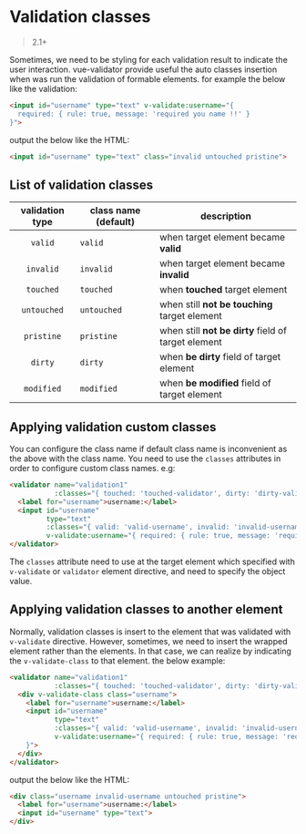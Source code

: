# Validation classes

> 2.1+

Sometimes, we need to be styling for each validation result to indicate the user interaction. vue-validator provide useful the auto classes insertion when was run the validation of formable elements. for example the below like the validation:

```html
<input id="username" type="text" v-validate:username="{
  required: { rule: true, message: 'required you name !!' }
}">
```

output the below like the HTML:

```html
<input id="username" type="text" class="invalid untouched pristine">
```

## List of validation classes
| validation type | class name (default) | description |
|:---:|---|---|
| `valid` | `valid` | when target element became **valid** |
| `invalid` | `invalid` | when target element became **invalid** |
| `touched` | `touched` | when **touched** target element |
| `untouched` | `untouched` | when still  **not be touching** target element |
| `pristine` | `pristine` | when still **not be dirty** field of target element |
| `dirty` | `dirty` | when **be dirty** field of target element |
| `modified` | `modified` | when **be modified** field of target element |

## Applying validation custom classes
You can configure the class name if default class name is inconvenient as the above with the class name. You need to use the `classes` attributes in order to configure custom class names. e.g:

```html
<validator name="validation1"
           :classes="{ touched: 'touched-validator', dirty: 'dirty-validator' }">
  <label for="username">username:</label>
  <input id="username"
         type="text"
         :classes="{ valid: 'valid-username', invalid: 'invalid-username' }"
         v-validate:username="{ required: { rule: true, message: 'required you name !!' } }">
</validator>
```

The `classes` attribute need to use at the target element which specified with `v-validate` or `validator` element directive, and need to specify the object value.

## Applying validation classes to another element

Normally, validation classes is insert to the element that was validated with `v-validate` directive. However, sometimes, we need to insert the wrapped element rather than the elements. In that case, we can realize by indicating the `v-validate-class` to that element. the below example:

```html
<validator name="validation1"
           :classes="{ touched: 'touched-validator', dirty: 'dirty-validator' }">
  <div v-validate-class class="username">
    <label for="username">username:</label>
    <input id="username"
           type="text"
           :classes="{ valid: 'valid-username', invalid: 'invalid-username' }"
           v-validate:username="{ required: { rule: true, message: 'required you name !!' }
    }">
  </div>
</validator>
```

output the below like the HTML:

```html
<div class="username invalid-username untouched pristine">
  <label for="username">username:</label>
  <input id="username" type="text">
</div>
```
